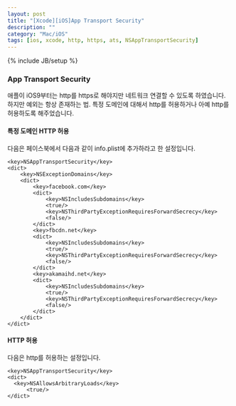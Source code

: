 ```yaml
---
layout: post
title: "[Xcode][iOS]App Transport Security"
description: ""
category: "Mac/iOS"
tags: [ios, xcode, http, https, ats, NSAppTransportSecurity]
---
```

{% include JB/setup %}

### App Transport Security

애플이 iOS9부터는 http를 https로 해야지만 네트워크 연결할 수 있도록 하였습니다. 하지만 예외는 항상 존재하는 법. 특정 도메인에 대해서 http를 허용하거나 아예 http를 허용하도록 해주었습니다.

#### 특정 도메인 HTTP 허용

다음은 페이스북에서 다음과 같이 info.plist에 추가하라고 한 설정입니다.

	<key>NSAppTransportSecurity</key>
	<dict>
	    <key>NSExceptionDomains</key>
	    <dict>
	        <key>facebook.com</key>
	        <dict>
	            <key>NSIncludesSubdomains</key>
	            <true/>                
	            <key>NSThirdPartyExceptionRequiresForwardSecrecy</key>
	            <false/>
	        </dict>
	        <key>fbcdn.net</key>
	        <dict>
	            <key>NSIncludesSubdomains</key>
	            <true/>
	            <key>NSThirdPartyExceptionRequiresForwardSecrecy</key>
	            <false/>
	        </dict>
	        <key>akamaihd.net</key>
	        <dict>
	            <key>NSIncludesSubdomains</key>
	            <true/>
	            <key>NSThirdPartyExceptionRequiresForwardSecrecy</key>
	            <false/>
	        </dict>
	    </dict>
	</dict>

#### HTTP 허용

다음은 http를 허용하는 설정입니다.

	<key>NSAppTransportSecurity</key>
	<dict>
	  <key>NSAllowsArbitraryLoads</key>
	      <true/>
	</dict>